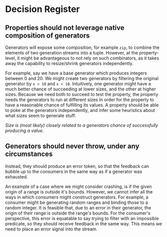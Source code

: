 # Decision Register

## Properties should not leverage native composition of generators

Generators will expose some composition, for example `zip`, to combine the elements of two generation streams into a tuple. However, at the property-level, it might be advantageous to not rely on such combinators, as it takes away the capability to resize/shrink generators independently.

For example, say we have a base generator which produces integers between 0 and 20. We might create two generators by filtering the original generator by `x > 10` and `x < 10`. Intuitively, one generator might have a much better chance of succeeding at lower sizes, and the other at higher sizes. Because we need both to succeed to test the property, the property needs the generators to run at different sizes in order for the property to have a reasonable chance of fulfilling its values. A property should be able to poke at the generators independently, and infer some heuristics about what sizes seem to generate stuff.

_Size is (most likely) closely related to a generators chance of successfully producing a value._

## Generators should never throw, under any circumstances

Instead, they should produce an error token, so that the feedback can bubble up to the consumers in the same way as if a generator was exhausted.

An example of a case where we might consider crashing, is if the given origin of a range is outside it's bounds. However, we cannot infer all the ways in which consumers might construct generators. For example, a consumer might be generating random ranges and binding those to a random integer. It is feasible that, due to an error in their generator, the origin of their range is outside the range's bounds. For the consumer's perspective, this error is equatable to say trying to filter with an impossible predicate, so they should receive feedback in the same way. This means we need to place an error signal into the stream.